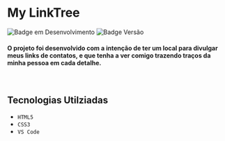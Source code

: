 # My LinkTree
![Badge em Desenvolvimento](https://img.shields.io/badge/Status-Em%20desenvolvimento-success) ![Badge Versão](https://img.shields.io/badge/Versão-v0.1-informational)

<h4>O projeto foi desenvolvido com a intenção de ter um local para divulgar meus links de contatos, e que tenha a ver comigo trazendo traços da minha pessoa em cada detalhe.</h4> 
<br>

## Tecnologias Utilziadas

- ``HTML5``
- ``CSS3``
- ``VS Code``